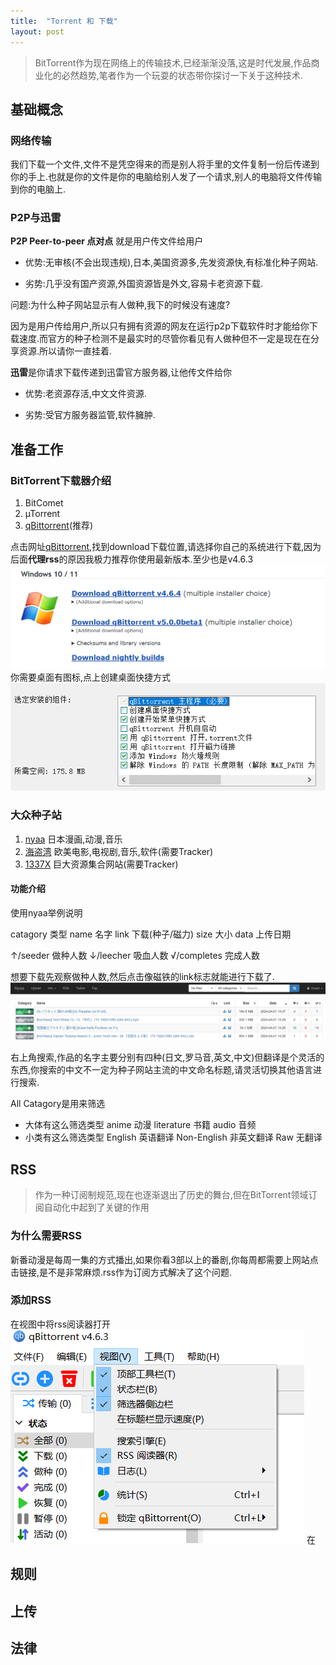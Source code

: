 ```yaml
---
title:  "Torrent 和 下载"
layout: post
---
```


>BitTorrent作为现在网络上的传输技术,已经渐渐没落,这是时代发展,作品商业化的必然趋势,笔者作为一个玩耍的状态带你探讨一下关于这种技术.

## 基础概念
### 网络传输
我们下载一个文件,文件不是凭空得来的而是别人将手里的文件复制一份后传递到你的手上.也就是你的文件是你的电脑给别人发了一个请求,别人的电脑将文件传输到你的电脑上.
### P2P与迅雷
**P2P Peer-to-peer 点对点** 就是用户传文件给用户

- 优势:无审核(不会出现违规),日本,美国资源多,先发资源快,有标准化种子网站.

- 劣势:几乎没有国产资源,外国资源皆是外文,容易卡老资源下载.

问题:为什么种子网站显示有人做种,我下的时候没有速度?

因为是用户传给用户,所以只有拥有资源的网友在运行p2p下载软件时才能给你下载速度.而官方的种子检测不是最实时的尽管你看见有人做种但不一定是现在在分享资源.所以请你一直挂着.

**迅雷**是你请求下载传递到迅雷官方服务器,让他传文件给你

- 优势:老资源存活,中文文件资源.

- 劣势:受官方服务器监管,软件臃肿.

## 准备工作
### BitTorrent下载器介绍
1. BitComet
2. µTorrent
3. [qBittorrent](https://www.qbittorrent.org/)(推荐)

点击网址[qBittorrent](https://www.qbittorrent.org/),找到download下载位置,请选择你自己的系统进行下载,因为后面**代理rss**的原因我极力推荐你使用最新版本.至少也是v4.6.3
![](/assets/images/download_qbittorrent.png)
你需要桌面有图标,点上创建桌面快捷方式
![](/assets/images/select_plugin.png)
### 大众种子站
1. [nyaa](https://nyaa.si/) 日本漫画,动漫,音乐
2. [海盗湾](https://thepiratebay.org/) 欧美电影,电视剧,音乐,软件(需要Tracker)
3. [1337X](https://www.1337x.tw/) 巨大资源集合网站(需要Tracker)


#### 功能介绍


使用nyaa举例说明

catagory 类型 name 名字 link 下载(种子/磁力) size 大小 data 上传日期 

↑/seeder 做种人数 ↓/leecher 吸血人数 √/completes 完成人数

想要下载先观察做种人数,然后点击像磁铁的link标志就能进行下载了.
![](/assets/images/nyaa_home.png)

右上角搜索,作品的名字主要分别有四种(日文,罗马音,英文,中文)但翻译是个灵活的东西,你搜索的中文不一定为种子网站主流的中文命名标题,请灵活切换其他语言进行搜索.

All Catagory是用来筛选 

- 大体有这么筛选类型 anime 动漫 literature 书籍 audio 音频 
- 小类有这么筛选类型 English 英语翻译 Non-English 非英文翻译 Raw 无翻译


## RSS
>作为一种订阅制规范,现在也逐渐退出了历史的舞台,但在BitTorrent领域订阅自动化中起到了关键的作用

### 为什么需要RSS
新番动漫是每周一集的方式播出,如果你看3部以上的番剧,你每周都需要上网站点击链接,是不是非常麻烦.rss作为订阅方式解决了这个问题.

### 添加RSS
在视图中将rss阅读器打开
![](/assets/images/rssadd.png)
在

## 规则

## 上传

## 法律